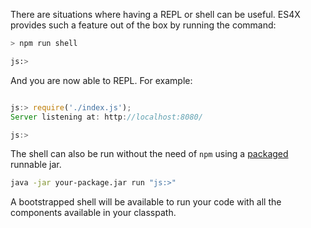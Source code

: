 There are situations where having a REPL or shell can be useful. ES4X provides such a feature out of the box by running
the command:

```bash
> npm run shell

js:>
```

And you are now able to REPL. For example:

```js

js:> require('./index.js');
Server listening at: http://localhost:8080/

js:>
```

The shell can also be run without the need of `npm` using a [packaged](./package.md) runnable jar.

```bash
java -jar your-package.jar run "js:>"
```

A bootstrapped shell will be available to run your code with all the components available in your classpath.
